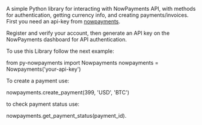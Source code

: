 A simple Python library for interacting with NowPayments API, with methods for authentication, getting currency info, and creating payments/invoices.
First you need an api-key from [nowpayments](https://nowpayments.io/). 

Register and verify your account, then generate an API key on the NowPayments dashboard for API authentication.

To use this Library follow the next example:

from py-nowpayments import Nowpayments
nowpayments = Nowpayments('your-api-key')

To create a payment use:

nowpayments.create_payment(399, 'USD', 'BTC')

to check payment status use:

nowpayments.get_payment_status(payment_id).